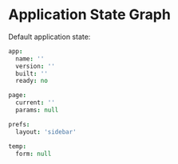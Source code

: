 # Application State Graph

Default application state:

```coffeescript
app: 
  name: ''
  version: ''
  built: ''
  ready: no

page:
  current: ''
  params: null

prefs: 
  layout: 'sidebar'

temp: 
  form: null
```